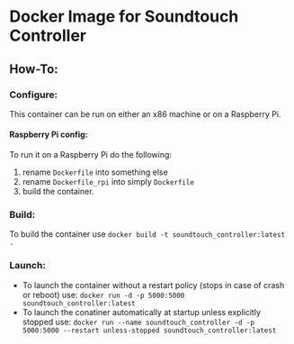 # Docker Image for Soundtouch Controller

## How-To:
### Configure:
This container can be run on either an x86 machine or on a Raspberry Pi. 
#### Raspberry Pi config:
To run it on a Raspberry Pi do the following:
1. rename `Dockerfile` into something else
2. rename `Dockerfile_rpi` into simply `Dockerfile`
3. build the container.

### Build:
To build the container use `docker build -t soundtouch_controller:latest .`

### Launch:
* To launch the container without a restart policy (stops in case of crash or reboot) use: `docker run -d -p 5000:5000 soundtouch_controller:latest`
* To launch the conatiner automatically at startup unless explicitly stopped use: `docker run --name soundtouch_controller -d -p 5000:5000 --restart unless-stopped soundtouch_controller:latest`